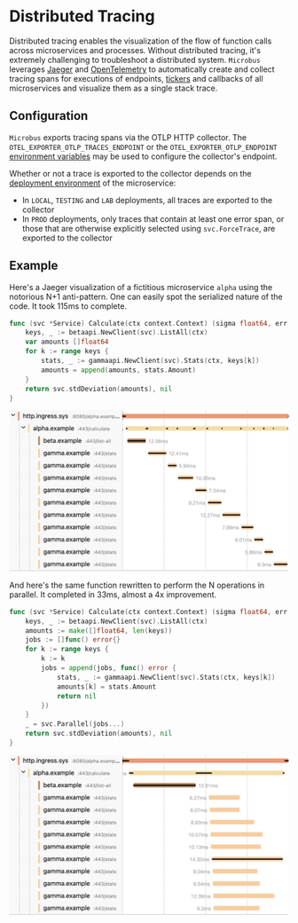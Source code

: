 # Distributed Tracing

Distributed tracing enables the visualization of the flow of function calls across microservices and processes. Without distributed tracing, it's extremely challenging to troubleshoot a distributed system.
`Microbus` leverages [Jaeger](https://www.jaegertracing.io) and [OpenTelemetry](https://opentelemetry.io) to automatically create and collect tracing spans for executions of endpoints, [tickers](../blocks/tickers.md) and callbacks of all microservices and visualize them as a single stack trace.

## Configuration

`Microbus` exports tracing spans via the OTLP HTTP collector. The `OTEL_EXPORTER_OTLP_TRACES_ENDPOINT` or the `OTEL_EXPORTER_OTLP_ENDPOINT` [environment variables](../tech/envars.md) may be used to configure the collector's endpoint.

Whether or not a trace is exported to the collector depends on the [deployment environment](../tech/deployments.md) of the microservice:

- In `LOCAL`, `TESTING` and `LAB` deployments, all traces are exported to the collector
- In `PROD` deployments, only traces that contain at least one error span, or those that are otherwise explicitly selected using `svc.ForceTrace`, are exported to the collector

## Example

Here's a Jaeger visualization of a fictitious microservice `alpha` using the notorious N+1 anti-pattern. One can easily spot the serialized nature of the code. It took 115ms to complete.

```go
func (svc *Service) Calculate(ctx context.Context) (sigma float64, err error) {
	keys, _ := betaapi.NewClient(svc).ListAll(ctx)
	var amounts []float64
	for k := range keys {
		stats, _ := gammaapi.NewClient(svc).Stats(ctx, keys[k])
		amounts = append(amounts, stats.Amount)
	}
	return svc.stdDeviation(amounts), nil
}
```

<img src="./distrib-tracing-1.png" width="658">
<p></p>

And here's the same function rewritten to perform the N operations in parallel. It completed in 33ms, almost a 4x improvement.

```go
func (svc *Service) Calculate(ctx context.Context) (sigma float64, err error) {
	keys, _ := betaapi.NewClient(svc).ListAll(ctx)
	amounts := make([]float64, len(keys))
	jobs := []func() error{}
	for k := range keys {
		k := k
		jobs = append(jobs, func() error {
			stats, _ := gammaapi.NewClient(svc).Stats(ctx, keys[k])
			amounts[k] = stats.Amount
			return nil
		})
	}
	_ = svc.Parallel(jobs...)
	return svc.stdDeviation(amounts), nil
}
```

<img src="./distrib-tracing-2.png" width="658">
<p></p>

